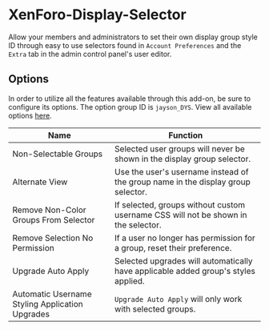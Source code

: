 # XenForo-Display-Selector
Allow your members and administrators to set their own display group style ID through easy to use selectors found in `Account Preferences` and the `Extra` tab in the admin control panel's user editor.

## Options
In order to utilize all the features available through this add-on, be sure to configure its options. The option group ID is `jayson_DYS`. View all available options [here](https://github.com/Jayson-Fong/XenForo-Display-Selector/blob/master/images/%5BDYS%5D%20Options.png).

Name | Function
---- | --------
Non-Selectable Groups | Selected user groups will never be shown in the display group selector.
Alternate View | Use the user's username instead of the group name in the display group selector.
Remove Non-Color Groups From Selector | If selected, groups without custom username CSS will not be shown in the selector.
Remove Selection No Permission | If a user no longer has permission for a group, reset their preference.
Upgrade Auto Apply | Selected upgrades will automatically have applicable added group's styles applied.
Automatic Username Styling Application Upgrades | `Upgrade Auto Apply` will only work with selected groups.

